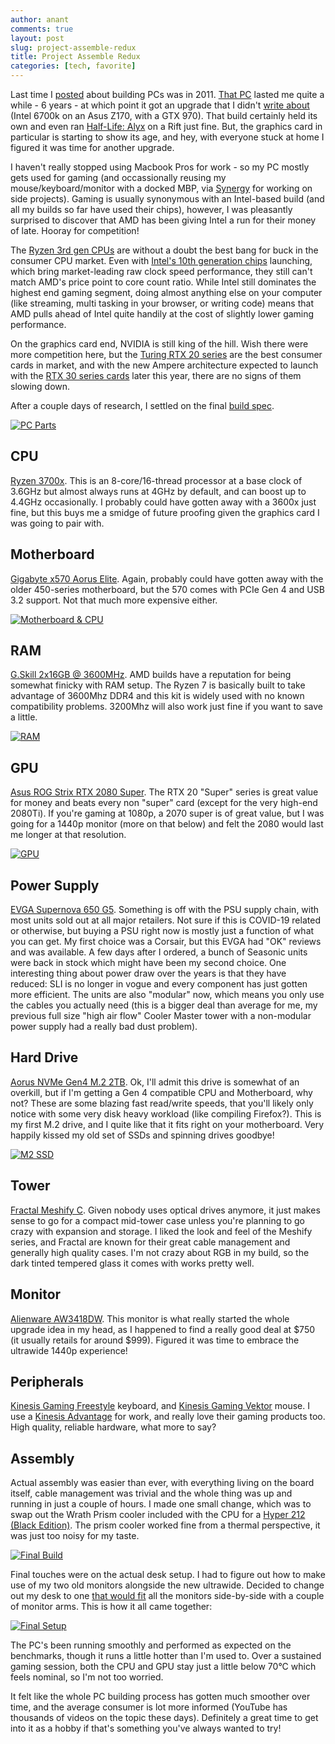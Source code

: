 ```yaml
---
author: anant
comments: true
layout: post
slug: project-assemble-redux
title: Project Assemble Redux
categories: [tech, favorite]
---
```


Last time I [posted](/2011/02/02/project-assemble/) about building PCs was in 2011. [That PC](https://proness.kix.in/misc/dream_comp.html) lasted me quite a while - 6 years - at which point it got an upgrade that I didn't [write about](https://proness.kix.in/misc/dream_comp2.html) (Intel 6700k on an Asus Z170, with a GTX 970). That build certainly held its own and even ran [Half-Life: Alyx](https://www.half-life.com/en/alyx/) on a Rift just fine. But, the graphics card in particular is starting to show its age, and hey, with everyone stuck at home I figured it was time for another upgrade.

I haven't really stopped using Macbook Pros for work - so my PC mostly gets used for gaming (and occassionally reusing my mouse/keyboard/monitor with a docked MBP, via [Synergy](https://symless.com/synergy) for working on side projects). Gaming is usually synonymous with an Intel-based build (and all my builds so far have used their chips), however, I was pleasantly surprised to discover that AMD has been giving Intel a run for their money of late. Hooray for competition!

The [Ryzen 3rd gen CPUs](https://www.theverge.com/circuitbreaker/2019/5/28/18642251/amd-ryzen-3000-cpus-3900x-3800x-3700x-3600x-3600-price-release-date-specs) are without a doubt the best bang for buck in the consumer CPU market. Even with [Intel's 10th generation chips](https://www.anandtech.com/show/15758/intels-10th-gen-comet-lake-desktop) launching, which bring market-leading raw clock speed performance, they still can't match AMD's price point to core count ratio. While Intel still dominates the highest end gaming segment, doing almost anything else on your computer (like streaming, multi tasking in your browser, or writing code) means that AMD pulls ahead of Intel quite handily at the cost of slightly lower gaming performance.

On the graphics card end, NVIDIA is still king of the hill. Wish there were more competition here, but the [Turing RTX 20 series](https://en.wikipedia.org/wiki/GeForce_20_series) are the best consumer cards in market, and with the new Ampere architecture expected to launch with the [RTX 30 series cards](https://www.tomshardware.com/news/nvidia-rtx-3080-ampere-all-we-know) later this year, there are no signs of them slowing down.

After a couple days of research, I settled on the final [build spec](https://proness.kix.in/misc/dream_comp3.html).

[![PC Parts](/images/2020/pc-parts.jpg)](/images/2020/pc-parts.jpg)

## CPU

[Ryzen 3700x](https://www.amazon.com/gp/product/B07SXMZLPK/). This is an 8-core/16-thread processor at a base clock of 3.6GHz but almost always runs at 4GHz by default, and can boost up to 4.4GHz occasionally. I probably could have gotten away with a 3600x just fine, but this buys me a smidge of future proofing given the graphics card I was going to pair with.

## Motherboard

[Gigabyte x570 Aorus Elite](https://www.amazon.com/gp/product/B07SVRZGMX/). Again, probably could have gotten away with the older 450-series motherboard, but the 570 comes with PCIe Gen 4 and USB 3.2 support. Not that much more expensive either.

[![Motherboard & CPU](/images/2020/motherboard-and-cpu.jpg)](/images/2020/motherboard-and-cpu.jpg)

## RAM

[G.Skill 2x16GB @ 3600MHz](https://www.amazon.com/gp/product/B07WTS8T2W/). AMD builds have a reputation for being somewhat finicky with RAM setup. The Ryzen 7 is basically built to take advantage of 3600Mhz DDR4 and this kit is widely used with no known compatibility problems. 3200Mhz will also work just fine if you want to save a little.

[![RAM](/images/2020/ram.jpg)](/images/2020/ram.jpg)

## GPU

[Asus ROG Strix RTX 2080 Super](https://www.amazon.com/gp/product/B07VFKM4VQ/). The RTX 20 "Super" series is great value for money and beats every non "super" card (except for the very high-end 2080Ti). If you're gaming at 1080p, a 2070 super is of great value, but I was going for a 1440p monitor (more on that below) and felt the 2080 would last me longer at that resolution.

[![GPU](/images/2020/gpu.jpg)](/images/2020/gpu.jpg)

## Power Supply

[EVGA Supernova 650 G5](https://www.amazon.com/gp/product/B07WDLTKNM/). Something is off with the PSU supply chain, with most units sold out at all major retailers. Not sure if this is COVID-19 related or otherwise, but buying a PSU right now is mostly just a function of what you can get. My first choice was a Corsair, but this EVGA had "OK" reviews and was available. A few days after I ordered, a bunch of Seasonic units were back in stock which might have been my second choice. One interesting thing about power draw over the years is that they have reduced: SLI is no longer in vogue and every component has just gotten more efficient. The units are also "modular" now, which means you only use the cables you actually need (this is a bigger deal than average for me, my previous full size "high air flow" Cooler Master tower with a non-modular power supply had a really bad dust problem).

## Hard Drive

[Aorus NVMe Gen4 M.2 2TB](https://www.amazon.com/gp/product/B07TJX83W2/). Ok, I'll admit this drive is somewhat of an overkill, but if I'm getting a Gen 4 compatible CPU and Motherboard, why not? These are some blazing fast read/write speeds, that you'll likely only notice with some very disk heavy workload (like compiling Firefox?). This is my first M.2 drive, and I quite like that it fits right on your motherboard. Very happily kissed my old set of SSDs and spinning drives goodbye!

[![M2 SSD](/images/2020/m2.jpg)](/images/2020/m2.jpg)

## Tower

[Fractal Meshify C](https://www.amazon.com/gp/product/B074DQVB97/). Given nobody uses optical drives anymore, it just makes sense to go for a compact mid-tower case unless you're planning to go crazy with expansion and storage. I liked the look and feel of the Meshify series, and Fractal are known for their great cable management and generally high quality cases. I'm not crazy about RGB in my build, so the dark tinted tempered glass it comes with works pretty well.

## Monitor

[Alienware AW3418DW](https://www.microcenter.com/product/484980/dell-alienware-aw3418dw-341-uw-qhd-120hz-hdmi-dp-g-sync-curved-ips-led-gaming-monitor). This monitor is what really started the whole upgrade idea in my head, as I happened to find a really good deal at $750 (it usually retails for around $999). Figured it was time to embrace the ultrawide 1440p experience!

## Peripherals

[Kinesis Gaming Freestyle](https://www.amazon.com/gp/product/B07SXX7P6D/) keyboard, and [Kinesis Gaming Vektor](https://www.amazon.com/gp/product/B07BMGTR6D/) mouse. I use a [Kinesis Advantage](https://kinesis-ergo.com/shop/advantage2/) for work, and really love their gaming products too. High quality, reliable hardware, what more to say?

## Assembly

Actual assembly was easier than ever, with everything living on the board itself, cable management was trivial and the whole thing was up and running in just a couple of hours. I made one small change, which was to swap out the Wrath Prism cooler included with the CPU for a [Hyper 212 (Black Edition)](https://www.amazon.com/gp/product/B07H25DYM3). The prism cooler worked fine from a thermal perspective, it was just too noisy for my taste.

[![Final Build](/images/2020/final-build.jpg)](/images/2020/final-build.jpg)

Final touches were on the actual desk setup. I had to figure out how to make use of my two old monitors alongside the new ultrawide. Decided to change out my desk to one [that would fit](https://www.amazon.com/gp/product/B000W8I1D8) all the monitors side-by-side with a couple of monitor arms. This is how it all came together:

[![Final Setup](/images/2020/final-setup.jpg)](/images/2020/final-setup.jpg)

The PC's been running smoothly and performed as expected on the benchmarks, though it runs a little hotter than I'm used to. Over a sustained gaming session, both the CPU and GPU stay just a little below 70°C which feels nominal, so I'm not too worried.

It felt like the whole PC building process has gotten much smoother over time, and the average consumer is lot more informed (YouTube has thousands of videos on the topic these days). Definitely a great time to get into it as a hobby if that's something you've always wanted to try!
